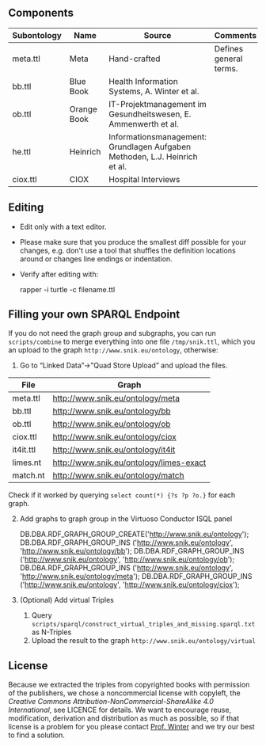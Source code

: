## Components

| Subontology | Name | Source | Comments |
|---|---|-----|---|
|meta.ttl	|Meta	| Hand-crafted |	Defines general terms. |
|bb.ttl		|Blue Book | Health Information Systems, A. Winter et al. |
|ob.ttl		|Orange Book |IT-Projektmanagement im Gesundheitswesen, E. Ammenwerth et al. ||
|he.ttl	|  Heinrich| Informationsmanagement: Grundlagen Aufgaben Methoden, L.J. Heinrich et al. ||
|ciox.ttl	| CIOX | Hospital Interviews ||

## Editing

* Edit only with a text editor.
* Please make sure that you produce the smallest diff possible for your changes, e.g. don't use a tool that shuffles the definition locations around or changes line endings or indentation.
* Verify after editing with:
    
    rapper -i turtle -c filename.ttl

## Filling your own SPARQL Endpoint
If you do not need the graph group and subgraphs, you can run `scripts/combine` to merge everything into one file `/tmp/snik.ttl`, which you an upload to the graph `http://www.snik.eu/ontology`, otherwise:

1. Go to “Linked Data”->"Quad Store Upload” and upload the files.

|File| Graph|
|---|----|
|meta.ttl	|http://www.snik.eu/ontology/meta|
|bb.ttl 	|http://www.snik.eu/ontology/bb|
|ob.ttl 	|http://www.snik.eu/ontology/ob|
|ciox.ttl   |http://www.snik.eu/ontology/ciox|
|it4it.ttl   |http://www.snik.eu/ontology/it4it|
|limes.nt   |http://www.snik.eu/ontology/limes-exact|
|match.nt   |http://www.snik.eu/ontology/match|

Check if it worked by querying `select count(*) {?s ?p ?o.}` for each graph.

2. Add graphs to graph group in the Virtuoso Conductor ISQL panel

	DB.DBA.RDF_GRAPH_GROUP_CREATE('http://www.snik.eu/ontology');
    DB.DBA.RDF_GRAPH_GROUP_INS ('http://www.snik.eu/ontology', 'http://www.snik.eu/ontology/bb');
    DB.DBA.RDF_GRAPH_GROUP_INS ('http://www.snik.eu/ontology', 'http://www.snik.eu/ontology/ob');
    DB.DBA.RDF_GRAPH_GROUP_INS ('http://www.snik.eu/ontology', 'http://www.snik.eu/ontology/meta');
    DB.DBA.RDF_GRAPH_GROUP_INS ('http://www.snik.eu/ontology', 'http://www.snik.eu/ontology/ciox');

3. (Optional) Add virtual Triples
   1. Query `scripts/sparql/construct_virtual_triples_and_missing.sparql.txt` as N-Triples
   2. Upload the result to the graph `http://www.snik.eu/ontology/virtual`

## License
Because we extracted the triples from copyrighted books with permission of the publishers, we chose a noncommercial license with copyleft, the *Creative Commons Attribution-NonCommercial-ShareAlike 4.0 International*, see LICENCE for details.
We want to encourage reuse, modification, derivation and distribution as much as possible, so if that license is a problem for you please contact [Prof. Winter](www.people.imise.uni-leipzig.de/alfred.winter) and we try our best to find a solution.
